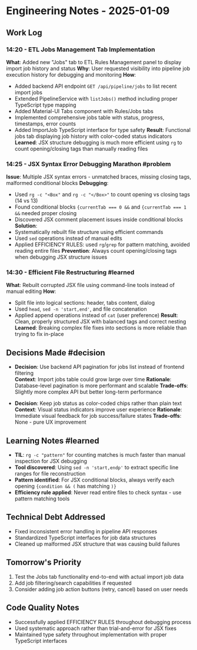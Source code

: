 # Engineering Notes - 2025-01-09

## Work Log

### 14:20 - ETL Jobs Management Tab Implementation
**What**: Added new "Jobs" tab to ETL Rules Management panel to display import job history and status
**Why**: User requested visibility into pipeline job execution history for debugging and monitoring
**How**: 
- Added backend API endpoint `GET /api/pipeline/jobs` to list recent import jobs
- Extended PipelineService with `listJobs()` method including proper TypeScript type mapping
- Added Material-UI Tabs component with Rules/Jobs tabs
- Implemented comprehensive jobs table with status, progress, timestamps, error counts
- Added ImportJob TypeScript interface for type safety
**Result**: Functional jobs tab displaying job history with color-coded status indicators
**Learned**: JSX structure debugging is much more efficient using `rg` to count opening/closing tags than manually reading files

### 14:25 - JSX Syntax Error Debugging Marathon #problem
**Issue**: Multiple JSX syntax errors - unmatched braces, missing closing tags, malformed conditional blocks
**Debugging**: 
- Used `rg -c "<Box"` and `rg -c "</Box>"` to count opening vs closing tags (14 vs 13)
- Found conditional blocks `{currentTab === 0 &&` and `{currentTab === 1 &&` needed proper closing
- Discovered JSX comment placement issues inside conditional blocks
**Solution**: 
- Systematically rebuilt file structure using efficient commands
- Used `sed` operations instead of manual edits
- Applied EFFICIENCY RULES: used `rg`/`grep` for pattern matching, avoided reading entire files
**Prevention**: Always count opening/closing tags when debugging JSX structure issues

### 14:30 - Efficient File Restructuring #learned
**What**: Rebuilt corrupted JSX file using command-line tools instead of manual editing
**How**: 
- Split file into logical sections: header, tabs content, dialog
- Used `head`, `sed -n 'start,end'`, and file concatenation
- Applied append operations instead of `cat` (user preference)
**Result**: Clean, properly structured JSX with balanced tags and correct nesting
**Learned**: Breaking complex file fixes into sections is more reliable than trying to fix in-place

## Decisions Made #decision
- **Decision**: Use backend API pagination for jobs list instead of frontend filtering  
  **Context**: Import jobs table could grow large over time
  **Rationale**: Database-level pagination is more performant and scalable
  **Trade-offs**: Slightly more complex API but better long-term performance

- **Decision**: Keep job status as color-coded chips rather than plain text
  **Context**: Visual status indicators improve user experience
  **Rationale**: Immediate visual feedback for job success/failure states
  **Trade-offs**: None - pure UX improvement

## Learning Notes #learned
- **TIL**: `rg -c "pattern"` for counting matches is much faster than manual inspection for JSX debugging
- **Tool discovered**: Using `sed -n 'start,endp'` to extract specific line ranges for file reconstruction
- **Pattern identified**: For JSX conditional blocks, always verify each opening `{condition && (` has matching `)}` 
- **Efficiency rule applied**: Never read entire files to check syntax - use pattern matching tools

## Technical Debt Addressed
- Fixed inconsistent error handling in pipeline API responses
- Standardized TypeScript interfaces for job data structures
- Cleaned up malformed JSX structure that was causing build failures

## Tomorrow's Priority
1. Test the Jobs tab functionality end-to-end with actual import job data
2. Add job filtering/search capabilities if requested
3. Consider adding job action buttons (retry, cancel) based on user needs

## Code Quality Notes
- Successfully applied EFFICIENCY RULES throughout debugging process
- Used systematic approach rather than trial-and-error for JSX fixes
- Maintained type safety throughout implementation with proper TypeScript interfaces